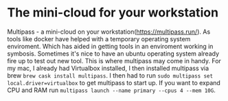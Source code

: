 # The mini-cloud for your workstation

Multipass - a mini-cloud on your workstation(https://multipass.run/). 
As tools like docker have helped with a temporary operating system enviroment. Which has aided
in getting tools in an enviroment working in symbosis. Sometimes it's nice to have an ubuntu
operating system already fire up to test out new tool. This is where multipass may come in handy. 
For my mac, I already had Virtualbox installed, I then installed multipass via brew `brew cask install multipass`. 
I then had to run `sudo multipass set local.driver=virtualbox` to get multipass to start up. 
If you want to expand CPU and RAM run `multipass launch --name primary --cpus 4 --mem 10G`.
